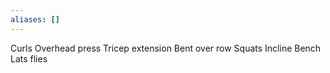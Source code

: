 ```yaml
---
aliases: []
---
```

Curls 
Overhead press
Tricep extension
Bent over row
Squats
Incline Bench
Lats flies